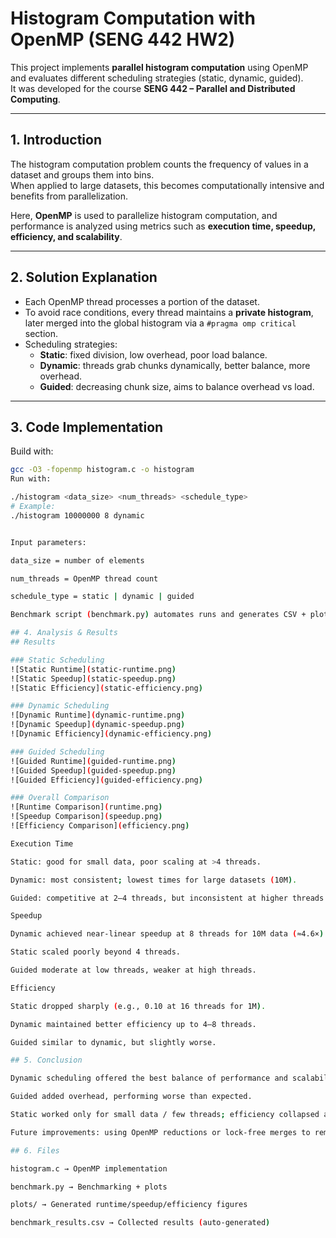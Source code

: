 # Histogram Computation with OpenMP (SENG 442 HW2)

This project implements **parallel histogram computation** using OpenMP and evaluates different scheduling strategies (static, dynamic, guided).  
It was developed for the course **SENG 442 – Parallel and Distributed Computing**.

---

## 1. Introduction

The histogram computation problem counts the frequency of values in a dataset and groups them into bins.  
When applied to large datasets, this becomes computationally intensive and benefits from parallelization.  

Here, **OpenMP** is used to parallelize histogram computation, and performance is analyzed using metrics such as **execution time, speedup, efficiency, and scalability**.

---

## 2. Solution Explanation

- Each OpenMP thread processes a portion of the dataset.  
- To avoid race conditions, every thread maintains a **private histogram**, later merged into the global histogram via a `#pragma omp critical` section.  
- Scheduling strategies:  
  - **Static**: fixed division, low overhead, poor load balance.  
  - **Dynamic**: threads grab chunks dynamically, better balance, more overhead.  
  - **Guided**: decreasing chunk size, aims to balance overhead vs load.  

---

## 3. Code Implementation

Build with:
```bash
gcc -O3 -fopenmp histogram.c -o histogram
Run with:

./histogram <data_size> <num_threads> <schedule_type>
# Example:
./histogram 10000000 8 dynamic


Input parameters:

data_size = number of elements

num_threads = OpenMP thread count

schedule_type = static | dynamic | guided

Benchmark script (benchmark.py) automates runs and generates CSV + plots.

## 4. Analysis & Results
## Results

### Static Scheduling
![Static Runtime](static-runtime.png)
![Static Speedup](static-speedup.png)
![Static Efficiency](static-efficiency.png)

### Dynamic Scheduling
![Dynamic Runtime](dynamic-runtime.png)
![Dynamic Speedup](dynamic-speedup.png)
![Dynamic Efficiency](dynamic-efficiency.png)

### Guided Scheduling
![Guided Runtime](guided-runtime.png)
![Guided Speedup](guided-speedup.png)
![Guided Efficiency](guided-efficiency.png)

### Overall Comparison
![Runtime Comparison](runtime.png)
![Speedup Comparison](speedup.png)
![Efficiency Comparison](efficiency.png)

Execution Time

Static: good for small data, poor scaling at >4 threads.

Dynamic: most consistent; lowest times for large datasets (10M).

Guided: competitive at 2–4 threads, but inconsistent at higher threads.

Speedup

Dynamic achieved near-linear speedup at 8 threads for 10M data (≈4.6×).

Static scaled poorly beyond 4 threads.

Guided moderate at low threads, weaker at high threads.

Efficiency

Static dropped sharply (e.g., 0.10 at 16 threads for 1M).

Dynamic maintained better efficiency up to 4–8 threads.

Guided similar to dynamic, but slightly worse.

## 5. Conclusion

Dynamic scheduling offered the best balance of performance and scalability.

Guided added overhead, performing worse than expected.

Static worked only for small data / few threads; efficiency collapsed at higher threads.

Future improvements: using OpenMP reductions or lock-free merges to remove the critical-section bottleneck.

## 6. Files

histogram.c → OpenMP implementation

benchmark.py → Benchmarking + plots

plots/ → Generated runtime/speedup/efficiency figures

benchmark_results.csv → Collected results (auto-generated)
